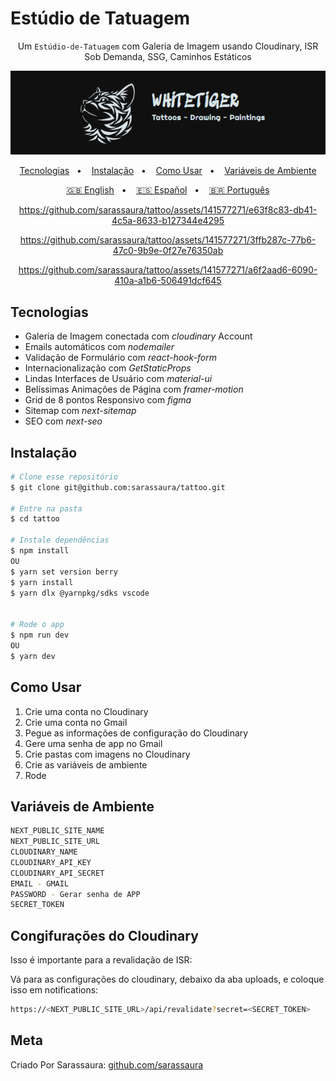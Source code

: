# Estúdio de Tatuagem

<div align="center">

Um `Estúdio-de-Tatuagem` com Galeria de Imagem usando Cloudinary, ISR Sob Demanda, SSG, Caminhos Estáticos

![Banner](/public/Banner.png?raw=true)

[Tecnologias](#tecnologias)&nbsp;&nbsp; • &nbsp;&nbsp;
[Instalação](#instalação)&nbsp;&nbsp; • &nbsp;&nbsp;
[Como Usar](#como-usar)&nbsp;&nbsp; • &nbsp;&nbsp;
[Variáveis de Ambiente](#variáveis-de-ambiente)

[🇬🇧 English](/README.md)&nbsp;&nbsp; • &nbsp;&nbsp;
[🇪🇸 Español](/README.es.md)&nbsp;&nbsp; • &nbsp;&nbsp;
[🇧🇷 Português](/README.pt-BR.md)

https://github.com/sarassaura/tattoo/assets/141577271/e63f8c83-db41-4c5a-8633-b127344e4295

https://github.com/sarassaura/tattoo/assets/141577271/3ffb287c-77b6-47c0-9b9e-0f27e76350ab

https://github.com/sarassaura/tattoo/assets/141577271/a6f2aad6-6090-410a-a1b6-506491dcf645

</div>

## Tecnologias

- Galeria de Imagem conectada com _cloudinary_ Account
- Emails automáticos com _nodemailer_
- Validação de Formulário com _react-hook-form_
- Internacionalização com _GetStaticProps_
- Lindas Interfaces de Usuário com _material-ui_
- Belíssimas Animações de Página com _framer-motion_
- Grid de 8 pontos Responsivo com _figma_
- Sitemap com _next-sitemap_
- SEO com _next-seo_

## Instalação

```sh
# Clone esse repositório
$ git clone git@github.com:sarassaura/tattoo.git

# Entre na pasta
$ cd tattoo

# Instale dependências
$ npm install
OU
$ yarn set version berry
$ yarn install
$ yarn dlx @yarnpkg/sdks vscode


# Rode o app
$ npm run dev
OU
$ yarn dev
```

## Como Usar

1. Crie uma conta no Cloudinary
2. Crie uma conta no Gmail
3. Pegue as informações de configuração do Cloudinary
4. Gere uma senha de app no Gmail
5. Crie pastas com imagens no Cloudinary
6. Crie as variáveis de ambiente
7. Rode

## Variáveis de Ambiente

```bash
NEXT_PUBLIC_SITE_NAME
NEXT_PUBLIC_SITE_URL
CLOUDINARY_NAME
CLOUDINARY_API_KEY
CLOUDINARY_API_SECRET
EMAIL - GMAIL
PASSWORD - Gerar senha de APP
SECRET_TOKEN
```

## Congifurações do Cloudinary

Isso é importante para a revalidação de ISR:

Vá para as configurações do cloudinary, debaixo da aba uploads, e coloque isso em notifications:

```bash
https://<NEXT_PUBLIC_SITE_URL>/api/revalidate?secret=<SECRET_TOKEN>
```

## Meta

Criado Por Sarassaura:
[github.com/sarassaura](https://github.com/sarassaura)
